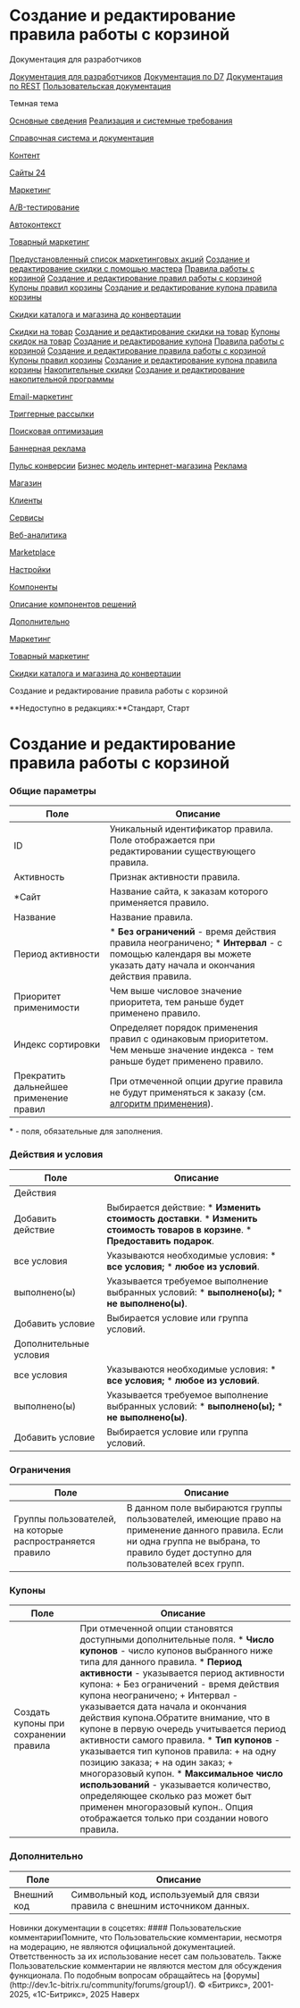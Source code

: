 # Создание и редактирование правила работы с корзиной

Документация для разработчиков

[Документация для разработчиков](https://dev.1c-bitrix.ru/api_help/)
[Документация по D7](https://dev.1c-bitrix.ru/api_d7/)
[Документация по REST](https://dev.1c-bitrix.ru/rest_help/)
[Пользовательская документация](https://dev.1c-bitrix.ru/user_help/)

Темная тема

[Основные сведения](/user_help/index.php)
[Реализация и системные требования](/user_help/reqintro.php)

[Справочная система и документация](/user_help/help/index.php)

[Контент](/user_help/content/index.php)

[Сайты 24](/user_help/sites24/index.php)

[Маркетинг](/user_help/marketing/index.php)

[A/B-тестирование](/user_help/marketing/ab_testing/index.php)

[Автоконтекст](/user_help/marketing/context_adv/index.php)

[Товарный маркетинг](/user_help/marketing/discounts/index.php)

[Предустановленный список маркетинговых акций](/user_help/marketing/discounts/sale_discount_preset_list.php)
[Создание и редактирование скидки с помощью мастера](/user_help/marketing/discounts/sale_discount_preset_detail.php)
[Правила работы с корзиной](/user_help/marketing/discounts/sale_discount.php)
[Создание и редактирование правил работы с корзиной](/user_help/marketing/discounts/sale_discount_edit.php)
[Купоны правил корзины](/user_help/marketing/discounts/sale_discount_coupons.php)
[Создание и редактирование купона правила корзины](/user_help/marketing/discounts/sale_discount_coupon_edit.php)

[Скидки каталога и магазина до конвертации](/user_help/marketing/discounts/marketing_old/index.php)

[Скидки на товар](/user_help/marketing/discounts/marketing_old/cat_discount_admin.php)
[Создание и редактирование скидки на товар](/user_help/marketing/discounts/marketing_old/cat_discount_edit.php)
[Купоны скидок на товар](/user_help/marketing/discounts/marketing_old/cat_discount_coupon.php)
[Создание и редактирование купона](/user_help/marketing/discounts/marketing_old/cat_discount_coupon_edit.php)
[Правила работы с корзиной](/user_help/marketing/discounts/marketing_old/basket_rules.php)
[Создание и редактирование правила работы с корзиной](/user_help/marketing/discounts/marketing_old/rule_edit.php)
[Купоны правил корзины](/user_help/marketing/discounts/marketing_old/sale_discount_coupons.php)
[Создание и редактирование купона правила корзины](/user_help/marketing/discounts/marketing_old/sale_discount_coupon_edit.php)
[Накопительные скидки](/user_help/marketing/discounts/marketing_old/cat_discsave_admin.php)
[Создание и редактирование накопительной программы](/user_help/marketing/discounts/marketing_old/cat_discsave_edit.php)

[Email-маркетинг](/user_help/marketing/sender/index.php)

[Триггерные рассылки](/user_help/marketing/triggered_emails/index.php)

[Поисковая оптимизация](/user_help/marketing/seo/index.php)

[Баннерная реклама](/user_help/marketing/advertising/index.php)

[Пульс конверсии](/user_help/marketing/conversion_pulse.php)
[Бизнес модель интернет-магазина](/user_help/marketing/web_store_business_model.php)
[Реклама](/user_help/marketing/ads.php)

[Магазин](/user_help/store/index.php)

[Клиенты](/user_help/clients/index.php)

[Сервисы](/user_help/service/index.php)

[Веб-аналитика](/user_help/statistic/index.php)

[Marketplace](/user_help/marketplace/index.php)

[Настройки](/user_help/settings/index.php)

[Компоненты](/user_help/components/index.php)

[Описание компонентов решений](/user_help/description_decisions/index.php)

[Дополнительно](/user_help/additional/index.php)

[Маркетинг](/user_help/marketing/index.php)

[Товарный маркетинг](/user_help/marketing/discounts/index.php)

[Скидки каталога и магазина до конвертации](/user_help/marketing/discounts/marketing_old/index.php)

Создание и редактирование правила работы с корзиной

**Недоступно в редакциях:**Стандарт, Старт

# Создание и редактирование правила работы с корзиной

### Общие параметры

| Поле | Описание |
| --- | --- |
| ID | Уникальный идентификатор правила. Поле отображается при редактировании существующего правила. |
| Активность | Признак активности правила. |
| \*Сайт | Название сайта, к заказам которого применяется правило. |
| Название | Название правила. |
| Период активности | * **Без ограничений** - время действия правила неограничено; * **Интервал** - с помощью календаря вы можете указать дату начала и окончания действия правила. |
| Приоритет применимости | Чем выше числовое значение приоритета, тем раньше будет применено правило. |
| Индекс сортировки | Определяет порядок применения правил с одинаковым приоритетом. Чем меньше значение индекса - тем раньше будет применено правило. |
| Прекратить дальнейшее применение правил | При отмеченной опции другие правила не будут применяться к заказу (см. [алгоритм применения](http://dev.1c-bitrix.ru/learning/course/index.php?COURSE_ID=42&CHAPTER_ID=08447)). |

\* - поля, обязательные для заполнения.

### Действия и условия

| Поле | Описание |
| --- | --- |
| Действия | |
| Добавить действие | Выбирается действие:  * **Изменить стоимость доставки**. * **Изменить стоимость товаров в корзине**. * **Предоставить подарок**. |
| все условия | Указываются необходимые условия:  * **все условия;** * **любое из условий**. |
| выполнено(ы) | Указывается требуемое выполнение выбранных условий:  * **выполнено(ы);** * **не выполнено(ы)**. |
| Добавить условие | Выбирается условие или группа условий. | Штатные условия | | --- | | **Параметры в корзине**  * **Товар в корзине** - выбор конкретного товара или торгового предложения. * **Название товара в корзине** - полное наименование товара. * **Стоимость позиции** - суммарная стоимость (цена \* количество) товара для позиции в корзине (пример: несколько одинаковых футболок). * **Цена товара** - стоимость единицы товара. * **Количество товара** - количество в шт. для позиции в корзине. * **Вес позиции** - суммарный вес (вес единицы товара \* количество) для позиции в корзине. * **Вес товара** - вес единицы товара. * **Были применены правила корзины** - варианты: да или нет. Применять правило, если другие правила корзины уже были применены, или нет. * **Свойства товара в корзине** - правило применяется, если выбранное свойство товара имеет указанный тип.    **Поля и характеристики [товара в инфоблоке](/user_help/store/catalog/products/cat_product_edit.php)**  * **Товар** - выбор конкретного товара или торгового предложения. * **Инфоблок** - выбор конкретного инфоблока. * **Раздел** - раздел, к которому привязан товар. * **Символьный код** - символьный код товара. * **Внешний код** - код, используемый для связи элемента инфоблока с внешним источником данных. * **Название** - название товара, как оно отображается в публичной части. * **Начало активности** - начало периода активности товара. * **Окончание активности** - окончание периода активности товара. * **Сортировка** - вес сортировки товара (чем меньше вес сортировки, тем выше отображается товар). * **Описание для анонса** - краткое описание товара. * **Детальное описание** - подробное описание товара. * **Дата создания** - дата создания товара. * **Автор** - пользователь, создавший товар. * **Дата изменения** - дата изменения товара. * **Изменивший** - пользователь, изменивший товар. * **Теги** - слова или словосочетания, с помощью которых формируется поиск по тегам. * **Количество товара на складе** - остаток товара на складах в данный момент. * **Вес товара** - вес единицы товара. * **НДС** - размер ставки НДС. * **НДС включен в цену** - варианты: да или нет. * **Тип цен** - выбор из доступных типов цен товара.   **Примечание**: Также в качестве условия можно использовать свойства    При создании и товаров, и торговых предложений необходимо указать их свойства (например, артикул, производитель, материал, цвет, размеры, масса и т.д.).   инфоблока товаров или торговых предложений. | |
| Дополнительные условия | |
| все условия | Указываются необходимые условия:  * **все условия;** * **любое из условий**. |
| выполнено(ы) | Указывается требуемое выполнение выбранных условий:  * **выполнено(ы);** * **не выполнено(ы)**. |
| Добавить условие | Выбирается условие или группа условий. | Штатные условия | | --- | | **Дополнительные условия**  * **Сумма оплаченных заказов** - сумма ранее оплаченных заказов (можно указать период). * **Количество товаров** - суммарное количество всех товаров в корзине. * **Общая стоимость товаров** - общая стоимость всех товаров с учетом уже примененных правил корзины. * **Общая исходная стоимость товаров** - общая стоимость всех товаров до применения правил корзины. * **Товары** - в корзине/заказе есть/отсутствуют товары, удовлетворяющие указанным условиям. * **Количество позиций** - необходимоe для действия правила количество различных позиций товара в корзине.    **Параметры заказа**  * **Общая сумма заказа с доставками и налогами** - общая сумма заказа, включая НДС и стоимость доставки. * **Тип плательщика** - тип плательщика, оформляющего заказ. * **Платежная система** - выбранная платёжная система. * **Служба доставки** - выбранная служба доставки. * **Общий вес заказа** - суммарный вес всех товаров заказа.    **Предыдущий оплаченный заказ**  * **Общая сумма заказа с доставками и налогами** - общая сумма заказа, включая НДС и стоимость доставки. * **Тип плательщика** - тип плательщика, оформляющего заказ. * **Платежная система** - выбранная платёжная система. * **Служба доставки** - выбранная служба доставки. * **Общий вес заказа** - суммарный вес всех товаров заказа.    **Пользователь**  * **Пользователь** - конкретный пользователь сайта. * **Группы** - группа пользователей сайта. | |

### Ограничения

| Поле | Описание |
| --- | --- |
| Группы пользователей, на которые распространяется правило | В данном поле выбираются группы пользователей, имеющие право на применение данного правила. Если ни одна группа не выбрана, то правило будет доступно для пользователей всех групп. |

### Купоны

| Поле | Описание |
| --- | --- |
| Создать купоны при сохранении правила | При отмеченной опции становятся доступными дополнительные поля.     * **Число купонов** - число купонов выбранного ниже типа для данного правила. * **Период активности** - указывается период активности купона:   + Без ограничений - время действия купона неограничено;   + Интервал - указывается дата начала и окончания действия купона.Обратите внимание, что в купоне в первую очередь учитывается период активности самого правила. * **Тип купонов** - указывается тип купонов правила:   + на одну позицию заказа;   + на один заказ;   + многоразовый купон. * **Максимальное число использований** - указывается количество, определяющее сколько раз может быт применен многоразовый купон..  Опция отображается только при создании нового правила. || В форме редактирования правила выводится [список купонов](/user_help/marketing/discounts/marketing_old/sale_discount_coupons.php). На закладке можно добавить новые купоны к правилу по кнопке **Добавить** или с помощью одноименной кнопки обновить список купонов. | |

### Дополнительно

| Поле | Описание |
| --- | --- |
| Внешний код | Символьный код, используемый для связи правила с внешним источником данных. |

<!--
<h2>Кнопки управления

| Кнопка | Описание |
| --- | --- |
| Сохранить | Сохранение внесённых изменений. Переход на страницу со списком правил. |
| Применить | Применение внесённых изменений. Продолжение редактирования параметров правила. |
| Отменить | Отмена внесённых изменений. Возврат первоначальных значений параметров. |

--!>

Новинки документации в соцсетях:

#### Пользовательские комментарииПомните, что Пользовательские комментарии, несмотря на модерацию, не являются официальной документацией. Ответственность за их использование несет сам пользователь. Также Пользовательские комментарии не являются местом для обсуждения функционала. По подобным вопросам обращайтесь на [форумы](http://dev.1c-bitrix.ru/community/forums/group1/).

© «Битрикс», 2001-2025, «1С-Битрикс», 2025

Наверх